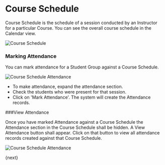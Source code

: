 # Course Schedule

Course Schedule is the schedule of a session conducted by an Instructor for a particular Course.
You can see the overall course schedule in the Calendar view.

<img class="screenshot" alt="Course Schedule" src="{{docs_base_url}}/assets/img/education/schedule/course-schedule.png">

### Marking Attendance

You can mark attendance for a Student Group against a Course Schedule.

<img class="screenshot" alt="Course Schedule Attendance" src="{{docs_base_url}}/assets/img/education/schedule/course-schedule-att.png">

- To make attendance, expand the attendance section.
- Check the students who were present for that session.
- Click on 'Mark Attendance'. The system will create the Attendance records.

###View Attendance

Once you have marked Attendance against a Course Schedule the Attendance section in the Course Schedule shall be hidden. 
A View Attendance button shall appear. Click on that button to view all attendance records created against that Course Schedule.

<img class="screenshot" alt="Course Schedule Attendance" src="{{docs_base_url}}/assets/img/education/schedule/course-schedule-att-1.png">

{next}